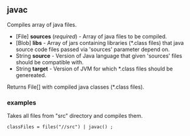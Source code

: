 ## javac

Compiles array of java files.

 * [File] __sources__ (_required_) - Array of java files to be compiled.
 * [Blob] __libs__ - Array of jars containing libraries (*.class files) that
java source code files passed via 'sources' parameter depend on.
 * String __source__ - Version of Java language that given 'sources' files
should be compatible with.
 * String __target__ - Version of JVM for which *.class files should
be genereated.

Returns File[] with compiled java classes (*.class files).

### examples

Takes all files from "src" directory and compiles them.

```
classFiles = files("//src") | javac() ;
```
